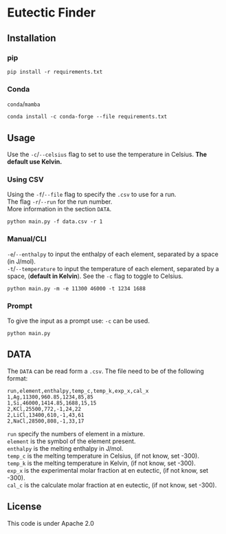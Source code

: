 # Eutectic Finder


## Installation
### pip

```shell
pip install -r requirements.txt
```

### Conda

`conda`/`mamba`

```shell
conda install -c conda-forge --file requirements.txt
```


## Usage
Use the `-c`/`--celsius` flag to set to use the temperature in Celsius.
**The default use Kelvin.**

### Using CSV
Using the `-f`/`--file` flag to specify the `.csv` to use for a run.  
The flag `-r`/`--run` for the run number.  
More information in the section `DATA`.  

```shell
python main.py -f data.csv -r 1
```


### Manual/CLI

`-e`/`--enthalpy` to input the enthalpy of each element, separated by a space (in J/mol).  
`-t`/`--temperature` to input the temperature of each element, separated by a space, (**default in Kelvin**).
See the `-c` flag to toggle to Celsius.

```shell
python main.py -m -e 11300 46000 -t 1234 1688
```

### Prompt
To give the input as a prompt use:
`-c` can be used.

```shell
python main.py 
```

## DATA

The `DATA` can be read form a `.csv`.
The file need to be of the following format:

```csv
run,element,enthalpy,temp_c,temp_k,exp_x,cal_x
1,Ag,11300,960.85,1234,85,85
1,Si,46000,1414.85,1688,15,15
2,KCl,25500,772,-1,24,22
2,LiCl,13400,610,-1,43,61
2,NaCl,28500,808,-1,33,17
```

`run` specify the numbers of element in a mixture.  
`element` is the symbol of the element present.  
`enthalpy` is the melting enthalpy in J/mol.  
`temp_c` is the melting temperature in Celsius, (if not know, set -300).   
`temp_k` is the melting temperature in Kelvin, (if not know, set -300).  
`exp_x` is the experimental molar fraction at en eutectic, (if not know, set -300).  
`cal_c` is the calculate molar fraction at en eutectic, (if not know, set -300).


## License

This code is under Apache 2.0